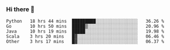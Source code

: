 ### Hi there 👋

<!--
**yeya24/yeya24** is a ✨ _special_ ✨ repository because its `README.md` (this file) appears on your GitHub profile.

Here are some ideas to get you started:

- 🔭 I’m currently working on ...
- 🌱 I’m currently learning ...
- 👯 I’m looking to collaborate on ...
- 🤔 I’m looking for help with ...
- 💬 Ask me about ...
- 📫 How to reach me: ...
- 😄 Pronouns: ...
- ⚡ Fun fact: ...
-->

<!--START_SECTION:waka-->
```text
Python   18 hrs 44 mins  █████████░░░░░░░░░░░░░░░░   36.26 % 
Go       10 hrs 50 mins  █████▒░░░░░░░░░░░░░░░░░░░   20.96 % 
Java     10 hrs 19 mins  █████░░░░░░░░░░░░░░░░░░░░   19.98 % 
Scala    3 hrs 20 mins   █▓░░░░░░░░░░░░░░░░░░░░░░░   06.46 % 
Other    3 hrs 17 mins   █▓░░░░░░░░░░░░░░░░░░░░░░░   06.37 % 
```
<!--END_SECTION:waka-->
